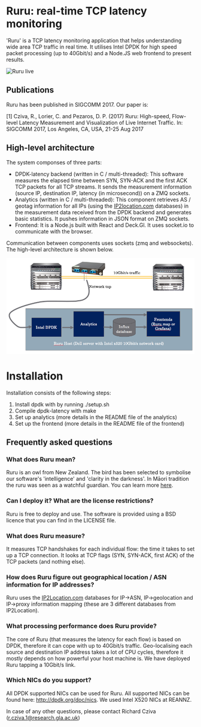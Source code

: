# Ruru: real-time TCP latency monitoring
'Ruru' is a TCP latency monitoring application that helps understanding wide area TCP traffic in real time. 
It utilises Intel DPDK for high speed packet processing (up to 40Gbit/s) and a Node.JS web frontend to present results.

![Ruru live](/animation-zoom.gif)

## Publications

Ruru has been published in SIGCOMM 2017. Our paper is:

[1] Cziva, R., Lorier, C. and Pezaros, D. P. (2017) Ruru: High-speed, Flow-level Latency Measurement and Visualization of Live Internet Traffic. In: SIGCOMM 2017, Los Angeles, CA, USA, 21-25 Aug 2017

## High-level architecture

The system componses of three parts:
- DPDK-latency backend (written in C / multi-threaded): This software measures the elapsed time between SYN, SYN-ACK and the first ACK TCP packets for all TCP streams. It sends the measurement information (source IP, destination IP, latency (in microsecond)) on a ZMQ sockets.
- Analytics (written in C / multi-threaded): This component retrieves AS / geotag information for all IPs (using the <a href="http://lite.ip2location.com">IP2location.com</a> databases) in the measurement data received from the DPDK backend and generates basic statistics. It pushes information in JSON format on ZMQ sockets.
- Frontend: It is a Node.js built with React and Deck.Gl. It uses socket.io to communicate with the browser.

Communication between components uses sockets (zmq and websockets). The high-level architecture is shown below.

<p align="center">
<img alt="Architecture" width="650px" src="/architecture.png" />
</p>

# Installation

Installation consists of the following steps:

1. Install dpdk with by running ./setup.sh
2. Compile dpdk-latency with make
3. Set up analytics (more details in the README file of the analytics)
4. Set up the frontend (more details in the README file of the frontend)

## Frequently asked questions

### What does Ruru mean?

Ruru is an owl from New Zealand. The bird has been selected to symbolise our software's 'intelligence' and 'clarity in the darkness'. In Māori tradition the ruru was seen as a watchful guardian. You can learn more [here](http://www.doc.govt.nz/nature/native-animals/birds/birds-a-z/morepork-ruru/).

### Can I deploy it? What are the license restrictions?

Ruru is free to deploy and use. The software is provided using a BSD licence that you can find in the LICENSE file.

### What does Ruru measure?

It measures TCP handshakes for each individual flow: the time it takes to set up a TCP connection. It looks at TCP flags (SYN, SYN-ACK, first ACK) of the TCP packets (and nothing else).

### How does Ruru figure out geographical location / ASN information for IP addresses?

Ruru uses the <a href="http://lite.ip2location.com">IP2Location.com</a> databases for IP->ASN, IP->geolocation and IP->proxy information mapping (these are 3 different databases from IP2Location).

### What processing performance does Ruru provide?

The core of Ruru (that measures the latency for each flow) is based on DPDK, therefore it can cope with up to 40Gbit/s traffic. Geo-localising each source and destination IP address takes a lot of CPU cycles, therefore it mostly depends on how powerful your host machine is. We have deployed Ruru tapping a 10Gbit/s link.

### Which NICs do you support?

All DPDK supported NICs can be used for Ruru. All supported NICs can be found here: http://dpdk.org/doc/nics. We used Intel X520 NICs at REANNZ.

In case of any other questions, please contact Richard Cziva (r.cziva.1@research.gla.ac.uk)
